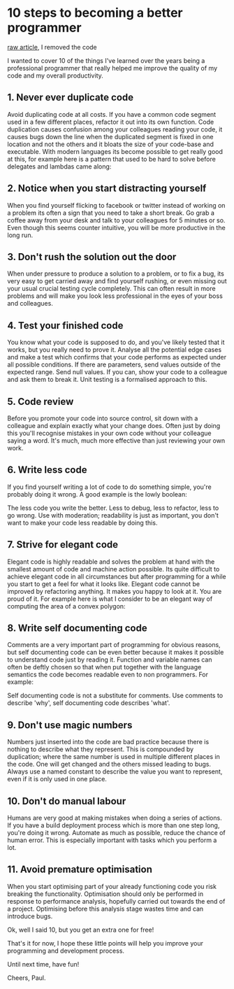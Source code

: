10 steps to becoming a better programmer
========

[raw article](http://www.wildbunny.co.uk/blog/2012/11/01/10-steps-to-becoming-a-better-programmer/), I removed the code

<!-- 
[comment]: <> (This is a comment, it will not be included)
[comment]: <> (in  the output file unless you use it in)
[comment]: <> (a reference style link.) 
[^_^]:
    b
-->

I wanted to cover 10 of the things I've learned over the years being a professional programmer that really helped me improve the quality of my code and my overall productivity.

## 1. Never ever duplicate code
Avoid duplicating code at all costs. If you have a common code segment used in a few different places, refactor it out into its own function. Code duplication causes confusion among your colleagues reading your code, it causes bugs down the line when the duplicated segment is fixed in one location and not the others and it bloats the size of your code-base and executable. With modern languages its become possible to get really good at this, for example here is a pattern that used to be hard to solve before delegates and lambdas came along:

## 2. Notice when you start distracting yourself
When you find yourself flicking to facebook or twitter instead of working on a problem its often a sign that you need to take a short break. Go grab a coffee away from your desk and talk to your colleagues for 5 minutes or so. Even though this seems counter intuitive, you will be more productive in the long run.

## 3. Don't rush the solution out the door
When under pressure to produce a solution to a problem, or to fix a bug, its very easy to get carried away and find yourself rushing, or even missing out your usual crucial testing cycle completely. This can often result in more problems and will make you look less professional in the eyes of your boss and colleagues.

## 4. Test your finished code
You know what your code is supposed to do, and you've likely tested that it works, but you really need to prove it. Analyse all the potential edge cases and make a test which confirms that your code performs as expected under all possible conditions. If there are parameters, send values outside of the expected range. Send null values. If you can, show your code to a colleague and ask them to break it. Unit testing is a formalised approach to this.

## 5. Code review
Before you promote your code into source control, sit down with a colleague and explain exactly what your change does. Often just by doing this you'll recognise mistakes in your own code without your colleague saying a word. It's much, much more effective than just reviewing your own work.

## 6. Write less code
If you find yourself writing a lot of code to do something simple, you're probably doing it wrong. A good example is the lowly boolean:

The less code you write the better. Less to debug, less to refactor, less to go wrong. Use with moderation; readability is just as important, you don't want to make your code less readable by doing this.

## 7. Strive for elegant code
Elegant code is highly readable and solves the problem at hand with the smallest amount of code and machine action possible. Its quite difficult to achieve elegant code in all circumstances but after programming for a while you start to get a feel for what it looks like. Elegant code cannot be improved by refactoring anything. It makes you happy to look at it. You are proud of it. For example here is what I consider to be an elegant way of computing the area of a convex polygon:

## 8. Write self documenting code
Comments are a very important part of programming for obvious reasons, but self documenting code can be even better because it makes it possible to understand code just by reading it. Function and variable names can often be deftly chosen so that when put together with the language semantics the code becomes readable even to non programmers. For example:

Self documenting code is not a substitute for comments. Use comments to describe 'why', self documenting code describes 'what'.

## 9. Don't use magic numbers
Numbers just inserted into the code are bad practice because there is nothing to describe what they represent. This is compounded by duplication; where the same number is used in multiple different places in the code. One will get changed and the others missed leading to bugs. Always use a named constant to describe the value you want to represent, even if it is only used in one place.

## 10. Don't do manual labour
Humans are very good at making mistakes when doing a series of actions. If you have a build deployment process which is more than one step long, you're doing it wrong. Automate as much as possible, reduce the chance of human error. This is especially important with tasks which you perform a lot.

## 11. Avoid premature optimisation
When you start optimising part of your already functioning code you risk breaking the functionality. Optimisation should only be performed in response to performance analysis, hopefully carried out towards the end of a project. Optimising before this analysis stage wastes time and can introduce bugs.

Ok, well I said 10, but you get an extra one for free!

That's it for now, I hope these little points will help you improve your programming and development process.

Until next time, have fun!

Cheers, Paul.


